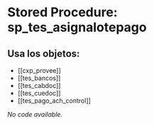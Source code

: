 # Stored Procedure: sp_tes_asignalotepago

## Usa los objetos:
- [[cxp_provee]]
- [[tes_bancos]]
- [[tes_cabdoc]]
- [[tes_cuedoc]]
- [[tes_pago_ach_control]]

*No code available.*
